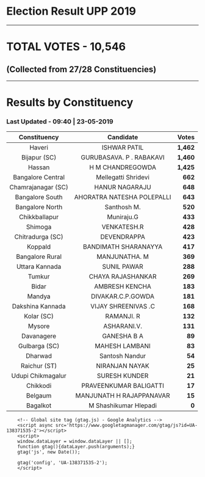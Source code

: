 # Election Result UPP 2019

---
# TOTAL VOTES - 10,546 
## (Collected from 27/28 Constituencies) 


---
# Results by Constituency 

### Last Updated - 09:40 | 23-05-2019 


|   Constituency   |        Candidate         |  Votes  |
|:----------------:|:------------------------:|--------:|
|      Haveri      |       ISHWAR PATIL       |**1,462**|
|   Bijapur (SC)   | GURUBASAVA. P . RABAKAVI |**1,460**|
|      Hassan      |     H M CHANDREGOWDA     |**1,425**|
|Bangalore Central |   Mellegatti Shridevi    |  **662**|
|Chamrajanagar (SC)|      HANUR NAGARAJU      |  **648**|
| Bangalore South  |AHORATRA NATESHA POLEPALLI|  **643**|
| Bangalore North  |       Santhosh M.        |  **520**|
|  Chikkballapur   |        Muniraju.G        |  **433**|
|     Shimoga      |       VENKATESH.R        |  **428**|
| Chitradurga (SC) |       DEVENDRAPPA        |  **423**|
|     Koppald      |   BANDIMATH SHARANAYYA   |  **417**|
| Bangalore Rural  |      MANJUNATHA. M       |  **369**|
|  Uttara Kannada  |       SUNIL PAWAR        |  **288**|
|      Tumkur      |    CHAYA RAJASHANKAR     |  **269**|
|      Bidar       |      AMBRESH KENCHA      |  **183**|
|      Mandya      |    DIVAKAR.C.P.GOWDA     |  **181**|
| Dakshina Kannada |   VIJAY SHREENIVAS .C    |  **168**|
|    Kolar (SC)    |        RAMANJI. R        |  **132**|
|      Mysore      |       ASHARANI.V.        |  **131**|
|    Davanagere    |       GANESHA B A        |   **89**|
|  Gulbarga (SC)   |      MAHESH LAMBANI      |   **83**|
|     Dharwad      |      Santosh Nandur      |   **54**|
|   Raichur (ST)   |      NIRANJAN NAYAK      |   **25**|
|Udupi Chikmagalur |      SURESH KUNDER       |   **21**|
|     Chikkodi     |  PRAVEENKUMAR BALIGATTI  |   **17**|
|     Belgaum      | MANJUNATH H RAJAPPANAVAR |   **15**|
|     Bagalkot     |  M Shashikumar Hlepadi   |    **0**|



        <!-- Global site tag (gtag.js) - Google Analytics -->
        <script async src='https://www.googletagmanager.com/gtag/js?id=UA-138371535-2'></script>
        <script>
        window.dataLayer = window.dataLayer || [];
        function gtag(){dataLayer.push(arguments);}
        gtag('js', new Date());

        gtag('config', 'UA-138371535-2');
        </script>
        